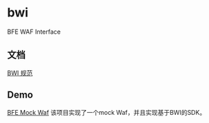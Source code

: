 # bwi
BFE WAF Interface

## 文档
[BWI 规范](./doc/bfe_waf_interface-v0.1.md)


## Demo
[BFE Mock Waf](https://github.com/bfenetworks/bfe-mock-waf)
该项目实现了一个mock Waf，并且实现基于BWI的SDK。

